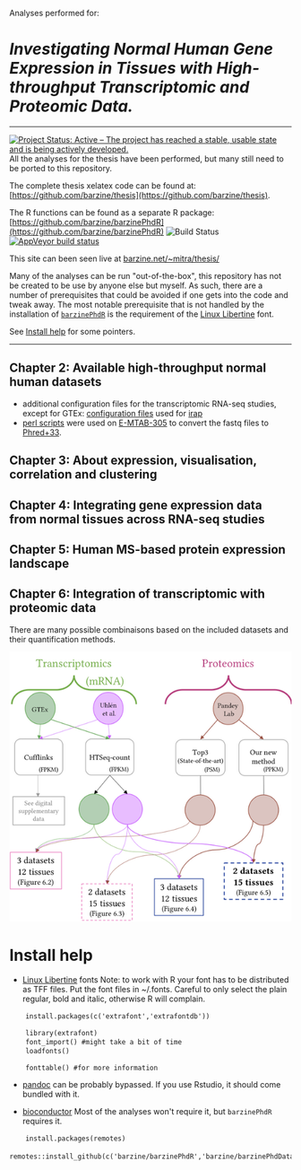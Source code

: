 Analyses performed for:

# _Investigating Normal Human Gene Expression in Tissues with High-throughput Transcriptomic and Proteomic Data._ 
_____

[![Project Status: Active – The project has reached a stable, usable state and is being actively developed.](https://www.repostatus.org/badges/latest/active.svg)](https://www.repostatus.org/#active)
All the analyses for the thesis have been performed, but many still need to be ported to this repository.

The complete thesis xelatex code can be found at: [https://github.com/barzine/thesis](https://github.com/barzine/thesis).

The R functions can be found as a separate R package: [https://github.com/barzine/barzinePhdR](https://github.com/barzine/barzinePhdR) ![Build Status](https://travis-ci.com/barzine/barzinePhdR.svg?branch=master)[![AppVeyor build status](https://ci.appveyor.com/api/projects/status/github/barzine/barzinePhdR?branch=master&svg=true)](https://ci.appveyor.com/project/barzine/barzinePhdR)

This site can been seen live at [barzine.net/~mitra/thesis/](http://www.barzine.net/~mitra/thesis)

Many of the analyses can be run "out-of-the-box", this repository has not be created to be use by anyone else but myself.
As such, there are a number of prerequisites that could be avoided if one gets into the code and tweak away.
The most notable prerequisite that is not handled by the installation of [`barzinePhdR`](https://github.com/barzine/barzinePhdR) is the requirement of the [Linux Libertine](https://sourceforge.net/projects/linuxlibertine/) font. 

See [Install help](#install-help) for some pointers.
______

## Chapter 2: Available high-throughput normal human datasets
 - additional configuration files for the transcriptomic RNA-seq studies, except for GTEx:
[configuration files](chapter2/irap-configuration-files) used for [irap](https://github.com/nunofonseca/irap/releases/tag/v1.0.6b)
 - [perl scripts](chapter2/perl-scripts) were used on [E-MTAB-305](https://www.ebi.ac.uk/arrayexpress/experiments/E-MTAB-305/) to convert the fastq files to [Phred+33](https://en.wikipedia.org/wiki/FASTQ_format#Encoding). 


## Chapter 3: About expression, visualisation, correlation and clustering

## Chapter 4: Integrating gene expression data from normal tissues across RNA-seq studies

## Chapter 5: Human MS-based protein expression landscape

## Chapter 6: Integration of transcriptomic with proteomic data

There are many possible combinaisons based on the included datasets and their quantification methods.

![Overview of the possible integration datasets](img/overviewDatasets.png "Overview of the possible integration datasets")

# Install help

* [Linux Libertine](https://sourceforge.net/projects/linuxlibertine/) fonts
Note: to work with R your font has to be distributed as TFF files.
Put the font files in ~/.fonts.
Careful to only select the plain regular, bold and italic, otherwise R will complain.

```{r installExtraFont}
    install.packages(c('extrafont','extrafontdb'))
```

```{r installFont}
    library(extrafont)
    font_import() #might take a bit of time
    loadfonts()
```
```{r checkInstalledFont}
    fonttable() #for more information
```

* [pandoc](https://pandoc.org/) can be probably bypassed. 
If you use Rstudio, it should come bundled with it. 

* [bioconductor](https://www.bioconductor.org/install/)
Most of the analyses won't require it, but `barzinePhdR` requires it.

```{r}
    install.packages(remotes)
    remotes::install_github(c('barzine/barzinePhdR','barzine/barzinePhdData')
```

